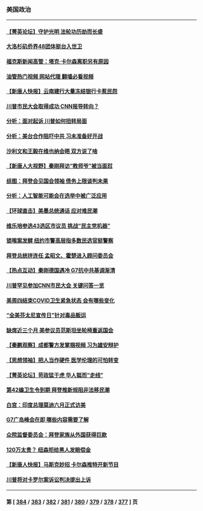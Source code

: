 ### 美国政治
---
#### [【菁英论坛】守护光明 法轮功历劫而长盛](../../pages/ncid1078159/n13994298.md?05120845) 
#### [大洛杉矶侨界48团体挺台入世卫](../../pages/ncid1078159/n13994335.md?05120845) 
#### [福克斯新闻高管：塔克‧卡尔森离职另有原因](../../pages/ncid1078159/n13994294.md?05120845) 
#### [油管热门视频 网站代理 翻墙必看视频](http://138.2.39.72:81/youtube.html?epic-marker?05120845)
#### [【新唐人快报】云南建行大量冻结银行卡惹民怨](../../pages/ncid1078159/n13994078.md?05120845) 
#### [川普市民大会取得成功 CNN报导转向？](../../pages/ncid1078159/n13994129.md?05120845) 
#### [分析：面对起诉 川普如何扭转局面](../../pages/ncid1078159/n13994161.md?05120845) 
#### [分析：美台合作阻吓中共 习未准备好开战](../../pages/ncid1078159/n13989226.md?05120845) 
#### [沙利文和王毅在维也纳会晤 双方说了啥](../../pages/ncid1078159/n13994118.md?05120845) 
#### [【新唐人大视野】秦刚拜访“教师爷”被当面怼](../../pages/ncid1078159/n13993876.md?05120845) 
#### [组图：拜登会见国会领袖 债务上限谈判未果](../../pages/ncid1078159/n13993892.md?05120845) 
#### [分析：人工智能可能会在选举中被广泛应用](../../pages/ncid1078159/n13993781.md?05120845) 
#### [【环球直击】美墨总统通话 应对难民潮](../../pages/ncid1078159/n13993287.md?05120845) 
#### [维乐培参选43选区市议员 挑战“民主党机器”](../../pages/ncid1078159/n13993520.md?05120845) 
#### [锁喉案发酵 纽约市警高层指多数民选官挺警察](../../pages/ncid1078159/n13993518.md?05120845) 
#### [拜登总统拼连任 孟昭文、霍楚进入顾问委员会](../../pages/ncid1078159/n13993586.md?05120845) 
#### [【热点互动】秦刚德国遇冷 G7抗中共基调渐清](../../pages/ncid1078159/n13993345.md?05120845) 
#### [川普罕见参加CNN市民大会 关键问答一览](../../pages/ncid1078159/n13993401.md?05120845) 
#### [美周四结束COVID卫生紧急状态 会有哪些变化](../../pages/ncid1078159/n13993334.md?05120845) 
#### [“全美芬太尼宣传日”针对毒品贩运](../../pages/ncid1078159/n13993436.md?05120845) 
#### [缺席近三个月 美参议员范斯坦坐轮椅重返国会](../../pages/ncid1078159/n13993333.md?05120845) 
#### [【秦鹏观察】成都警方发掌掴视频 习为雄安辩护](../../pages/ncid1078159/n13993340.md?05120845) 
#### [【思想领袖】把人当作硬件 医学伦理的可怕转变](../../pages/ncid1078159/n13966844.md?05120845) 
#### [【菁英论坛】苛政猛于虎 华人铤而“走线”](../../pages/ncid1078159/n13993330.md?05120845) 
#### [第42编卫生令到期 拜登推新规阻非法移民潮](../../pages/ncid1078159/n13993234.md?05120845) 
#### [白宫：印度总理莫迪六月正式访美](../../pages/ncid1078159/n13993227.md?05120845) 
#### [G7广岛峰会在即 哪些内容需要了解](../../pages/ncid1078159/n13993325.md?05120845) 
#### [众院监督委员会：拜登家族从外国获得巨款](../../pages/ncid1078159/n13993301.md?05120845) 
#### [120万太贵？ 纽森拒给黑人发赔偿金](../../pages/ncid1078159/n13993338.md?05120845) 
#### [【新唐人快报】马斯克妙招 卡尔森推特开新节目](../../pages/ncid1078159/n13993311.md?05120845) 
#### [川普将对卡罗尔案诉讼判决提出上诉](../../pages/ncid1078159/n13992992.md?05120845) 

---
#### 第 [ [384](./384.md?05120845) / [383](./383.md?05120845) / [382](./382.md?05120845) / [381](./381.md?05120845) / [380](./380.md?05120845) / [379](./379.md?05120845) / [378](./378.md?05120845) / [377](./377.md?05120845) ] 页
